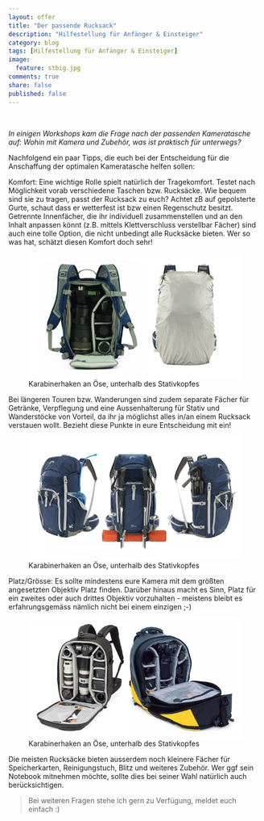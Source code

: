 ```yaml
---
layout: offer
title: "Der passende Rucksack"
description: "Hilfestellung für Anfänger & Einsteiger"
category: blog
tags: [Hilfestellung für Anfänger & Einsteiger]
image:
  feature: stbig.jpg
comments: true
share: false
published: false
---
```

 
  


    



*In einigen Workshops kam die Frage nach der passenden Kameratasche auf: 
Wohin mit Kamera und Zubehör, was ist praktisch für unterwegs?* 
  





Nachfolgend ein paar Tipps, die euch bei der Entscheidung für die Anschaffung der optimalen Kameratasche helfen sollen:


Komfort:
Eine wichtige Rolle spielt natürlich der Tragekomfort. 
Testet nach Möglichkeit vorab verschiedene Taschen bzw. Rucksäcke. Wie bequem sind sie zu tragen, passt der Rucksack zu euch?
Achtet zB auf gepolsterte Gurte, schaut dass er wetterfest ist bzw einen Regenschutz besitzt. 
Getrennte Innenfächer, die ihr individuell zusammenstellen und an den Inhalt anpassen könnt (z.B. mittels Klettverschluss verstellbar Fächer) sind auch eine tolle Option, die nicht unbedingt alle Rucksäcke bieten. Wer so was hat, schätzt diesen Komfort doch sehr!

<figure>
<img src="/images/bag1.jpg"/>
<figcaption>Karabinerhaken an Öse, unterhalb des Stativkopfes</figcaption>
</figure>

Bei längeren Touren bzw. Wanderungen sind zudem separate Fächer für Getränke, Verpflegung und eine Aussenhalterung für  Stativ und Wanderstöcke von Vorteil, da ihr ja möglichst alles in/an einem Rucksack verstauen wollt. Bezieht diese Punkte in eure Entscheidung mit ein!

<figure>
<img src="/images/bag2.jpg"/>
<figcaption>Karabinerhaken an Öse, unterhalb des Stativkopfes</figcaption>
</figure>


Platz/Grösse:
Es sollte mindestens eure Kamera mit dem größten angesetzten Objektiv Platz finden. Darüber hinaus macht es Sinn, Platz für ein zweites oder auch drittes Objektiv vorzuhalten - meistens bleibt es erfahrungsgemäss nämlich nicht bei einem einzigen ;-)

<figure>
<img src="/images/bag3.jpg"/>
<figcaption>Karabinerhaken an Öse, unterhalb des Stativkopfes</figcaption>
</figure>

Die meisten Rucksäcke bieten ausserdem noch kleinere Fächer für Speicherkarten, Reinigungstuch, Blitz und weiteres Zubehör. 
Wer ggf sein Notebook mitnehmen möchte, sollte dies bei seiner Wahl natürlich auch berücksichtigen. 






  



> Bei weiteren Fragen stehe ich gern zu Verfügung, meldet euch einfach :)